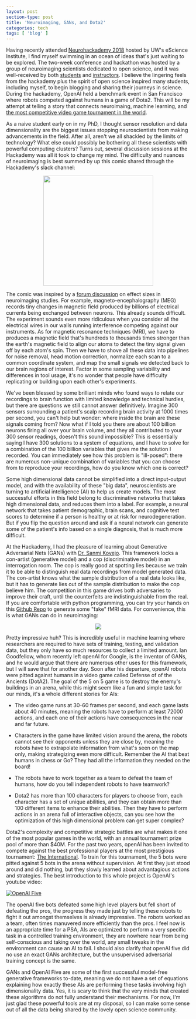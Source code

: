 ```yaml
---
layout: post
section-type: post
title: 'Neuroimaging, GANs, and Dota2'
categories: tech
tags: [ 'blog' ]
---
```


Having recently attended [Neurohackademy 2018](https://neurohackademy.org/) hosted by UW's eScience Institute, I find myself swimming in an ocean of ideas that's just waiting to be explored. The two-week conference and hackathon was hosted by a group of neuroimaging scientists dedicated to open science, and it was well-received by both [students](https://kristianeschenburg.github.io/2018/08/neurohackademy-open-science) and [instructors](http://www.talyarkoni.org/blog/2018/08/16/neurohackademy-2018-a-wrap-up/). I believe the lingering feels from the hackademy plus the spirit of open science inspired many students, including myself, to begin blogging and sharing their journeys in science. During the hackademy, OpenAI held a benchmark event in San Francisco where robots competed against humans in a game of Dota2. This will be my attempt at telling a story that connects neuroimaing, machine learning, and [the most competitive video game tournament in the world](http://www.dota2.com/international/overview/). 

As a naive student early on in my PhD, I thought sensor resolution and data dimensionality are the biggest issues stopping neuroscientists from making advancements in the field. After all, aren't we all shackled by the limits of technology? What else could possibly be bothering all these scientists with powerful computing clusters? Turns out, several discussion sessions at the Hackademy was all it took to change my mind. The difficulty and nuances of neuroimaging is best summed by up this comic shared through the Hackademy's slack channel: 

<p align = "center">
<img src = "https://c1.staticflickr.com/9/8600/28593864011_0e1cbf3c71_b.jpg" width = "300">
</p>

The comic was inspired by a [forum discussion](https://andrewgelman.com/2015/04/21/feather-bathroom-scale-kangaroo/) on effect sizes in neuroimaging studies. For example, magneto-encephalography (MEG) records tiny changes in magnetic field produced by billions of electrical currents being exchanged between neurons. This already sounds difficult. The experiment sounds even more ridiculous when you consider all the electrical wires in our walls running interference competing against our instruments. As for magnetic resonance techniques (MRI), we have to produces a magnetic field that's hundreds to thousands times stronger than the earth's magnetic field to align our atoms to detect the tiny signal given off by each atom's spin. Then we have to shove all these data into pipelines for noise removal, head motion correction,  normalize each scan to a common coordinate system, and map the small signals we detected back to our brain regions of interest. Factor in some sampling variability and differences in tool usage, it's no wonder that people have difficulty replicating or building upon each other's experiments. 

We've been blessed by some brilliant minds who found ways to relate our recordings to brain function with limited knowledge and technical hurdles, but there are questions we still cannot answer definitively. Imagine 300 sensors surrounding a patient's scalp recording brain activity at 1000 times per second, you can't help but wonder: where inside the brain are these signals coming from? Now what if I told you there are about 100 billion neurons firing all over your brain volume, and they all contributed to your 300 sensor readings, doesn't this sound impossible? This is essentially saying I have 300 solutions to a system of equations, and I have to solve for a combination of the 100 billion variables that gives me the solution I recorded. You can immediately see how this problem is "ill-posed": there are numerous non-unique combination of variables that you can choose from to reproduce your recordings, how do you know which one is correct? 

Some high dimensional data cannot be simplified into a direct input-output model, and with the availability of these "big data", neuroscientists are turning to artificial intelligence (AI) to help us create models. The most successful efforts in this field belong to discriminative networks that takes high dimensional data, and reduces them into a label. For example, a neural network that takes patient demographic, brain scans, and cognitive test scores to determine if a person is healthy or at risk for neurodegeneration. But if you flip the question around and ask if a neural network can generate some of the patient's info based on a single diagnosis, that is much more difficult.

At the Hackademy, I had the pleasure of learning about Generative Adversarial Nets (GANs) with [Dr. Sanmi Koyejo](http://sanmi.cs.illinois.edu/). This framework locks a con-artist (generative model) and a cop (discriminative model) in an interrogation room. The cop is really good at spotting lies because we train it to be able to distinguish real data recordings from model generated data. The con-artist knows what the sample distribution of a real data looks like, but it has to generate lies out of the sample distribution to make the cop believe him. The competition in this game drives both adversaries to improve their craft, until the counterfeits are indistinguishable from the real. If you are comfortable with python programming, you can try your hands on this [Github Repo](https://github.com/BlissChapman/ICW-fMRI-GAN) to generate some "fake" fMRI data. For convenience, this is what GANs can do in neuroimaging: 

<p align = "center">
<img src ="https://raw.githubusercontent.com/BlissChapman/ICW-fMRI-GAN/master/examples/training.gif">
</p>

Pretty impressive huh? This is incredibly useful in machine learning where researchers are required to have sets of training, testing, and validation data, but they only have so much resources to collect a limited amount. Ian Goodfellow, whom recently left openAI for Google, is the inventor of GANs, and he would argue that there are numerous other uses for this framework, but I will save that for another day. Soon after his departure, openAI robots were pitted against humans in a video game called Defense of of the Ancients (DotA2). The goal of the 5 on 5 game is to destroy the enemy's buildings in an arena, while this might seem like a fun and simple task for our minds, it's a whole different stories for AIs:

- The video game runs at 30-60 frames per second, and each game lasts about 40 minutes, meaning the robots have to perform at least 72000 actions, and each one of their actions have consequences in the near and far future. 

- Characters in the game have limited vision around the arena, the robots cannot see their opponents unless they are close by, meaning the robots have to extrapolate information from what's seen on the map only, making strategizing even more difficult. Remember the AI that beat humans in chess or Go? They had all the information they needed on the board!

- The robots have to work together as a team to defeat the team of humans, how do you tell independent robots to have teamwork? 

- Dota2 has more than 100 characters for players to choose from, each character has a set of unique abilities, and they can obtain more than 100 different items to enhance their abilities. Then they have to perform actions in an arena full of interactive objects, can you see how the optimization of this high dimensional problem can get super complex?

Dota2's complexity and competitive strategic battles are what makes it one of the most popular games in the world, with an annual tournament prize pool of more than $40M. For the past two years, openAI has been invited to compete against the best professional players at the most prestigious tournament: [The International](http://www.dota2.com/international/overview/). To train for this tournament, the 5 bots were pitted against 5 bots in the arena without supervision. At first they just stood around and did nothing, but they slowly learned about advantagious actions and strategies. The best introduction to this whole project is OpenAI's youtube video:

[![OpenAI Five](https://img.youtube.com/vi/eHipy_j29Xw/0.jpg)](https://youtu.be/eHipy_j29Xw)

The openAI five bots defeated some high level players but fell short of defeating the pros, the progress they made just by telling these robots to fight it out amongst themselves is already impressive. The robots worked as a team, often times manuvered more efficiently than the pros. I feel now is an appropriate time for a PSA, AIs are optimized to perform a very specific task in a controlled training environment, they are nowhere near from being self-conscious and taking over the world, any small tweaks in the environment can cause an AI to fail. I should also clarify that openAI five did no use an exact GANs architecture, but the unsupervised adversarial training concept is the same. 

GANs and OpenAI Five are some of the first successful model-free generative frameworks to-date, meaning we do not have a set of equations explaining how exactly these AIs are performing these tasks involving high dimensionality data. Yes, it is scary to think that the very minds that created these algorithms do not fully understand their mechanisms. For now, I'm just glad these powerful tools are at my disposal, so I can make some sense out of all the data being shared by the lovely open science community. 